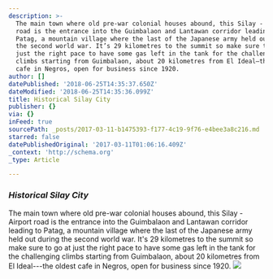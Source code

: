 ```yaml
---
description: >-
  The main town where old pre-war colonial houses abound, this Silay - Airport
  road is the entrance into the Guimbalaon and Lantawan corridor leading to
  Patag, a mountain village where the last of the Japanese army held out during
  the second world war. It’s 29 kilometres to the summit so make sure to go at
  just the right pace to have some gas left in the tank for the challenging
  climbs starting from Guimbalaon, about 20 kilometres from El Ideal—the oldest
  cafe in Negros, open for business since 1920.
author: []
datePublished: '2018-06-25T14:35:37.650Z'
dateModified: '2018-06-25T14:35:36.099Z'
title: Historical Silay City
publisher: {}
via: {}
inFeed: true
sourcePath: _posts/2017-03-11-b1475393-f177-4c19-9f76-e4bee3a8c216.md
starred: false
datePublishedOriginal: '2017-03-11T01:06:16.409Z'
_context: 'http://schema.org'
_type: Article

---
```

### _Historical Silay City_

The main town where old pre-war colonial houses abound, this Silay - Airport road is the entrance into the Guimbalaon and Lantawan corridor leading to Patag, a mountain village where the last of the Japanese army held out during the second world war. It's 29 kilometres to the summit so make sure to go at just the right pace to have some gas left in the tank for the challenging climbs starting from Guimbalaon, about 20 kilometres from El Ideal---the oldest cafe in Negros, open for business since 1920\.
![](https://the-grid-user-content.s3-us-west-2.amazonaws.com/c4c5dff8-e43b-4781-ab92-4c4694010d12.jpg)